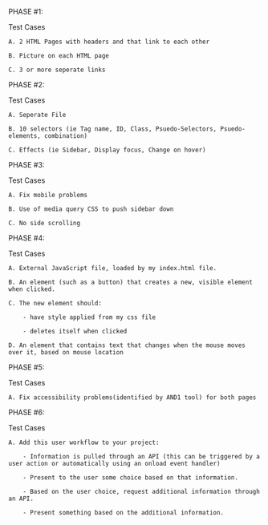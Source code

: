 PHASE #1:

  Test Cases
  
    A. 2 HTML Pages with headers and that link to each other
    
    B. Picture on each HTML page
    
    C. 3 or more seperate links

PHASE #2:

  Test Cases
  
    A. Seperate File
    
    B. 10 selectors (ie Tag name, ID, Class, Psuedo-Selectors, Psuedo-elements, combination)
    
    C. Effects (ie Sidebar, Display focus, Change on hover)

PHASE #3:

  Test Cases
  
    A. Fix mobile problems
    
    B. Use of media query CSS to push sidebar down
    
    C. No side scrolling

PHASE #4: 

  Test Cases
  
    A. External JavaScript file, loaded by my index.html file.
    
    B. An element (such as a button) that creates a new, visible element when clicked.
    
    C. The new element should:
    
        - have style applied from my css file
        
        - deletes itself when clicked
        
    D. An element that contains text that changes when the mouse moves over it, based on mouse location

PHASE #5:

  Test Cases
  
    A. Fix accessibility problems(identified by AND1 tool) for both pages

PHASE #6:

  Test Cases
  
    A. Add this user workflow to your project:
    
        - Information is pulled through an API (this can be triggered by a user action or automatically using an onload event handler)
        
        - Present to the user some choice based on that information.
        
        - Based on the user choice, request additional information through an API.
        
        - Present something based on the additional information.
    


